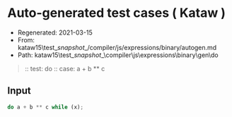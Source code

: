 # Auto-generated test cases ( Kataw )
- Regenerated: 2021-03-15
- From: kataw15\test\__snapshot__/compiler/js/expressions/binary/autogen.md
- Path: kataw15\test\__snapshot__\compiler\js\expressions\binary\gen\do
> :: test: do
> :: case: a + b ** c
## Input

`````js
do a + b ** c while (x);
`````
